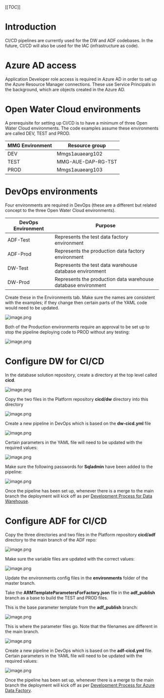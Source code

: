 [[_TOC_]]


# Introduction

CI/CD pipelines are currently used for the DW and ADF codebases. In the future, CI/CD will also be used for the IAC (infrastructure as code).

# Azure AD access

Application Developer role access is required in Azure AD in order to set up the Azure Resource Manager connections. These use Service Principals in the background, which are objects created in the Azure AD.

# Open Water Cloud environments

A prerequisite for setting up CI/CD is to have a minimum of three Open Water Cloud environments. The code examples assume these environments are called DEV, TEST and PROD.

|MMG Environment| Resource group |
|--|--|
|DEV| Mmgs1auaearg102|
|TEST| MMG-AUE-DAP-RG-TST|
|PROD| Mmgs1auaearg103|

# DevOps environments

Four environments are required in DevOps (these are a different but related concept to the three Open Water Cloud environments).

|DevOps Environment| Purpose |
|--|--|
|ADF-Test| Represents the test data factory environment|
|ADF-Prod| Represents the production data factory environment|
|DW-Test| Represents the test data warehouse database environment|
|DW-Prod| Represents the production data warehouse database environment|

Create these in the Environments tab. Make sure the names are consistent with the examples; if they change then certain parts of the YAML code would need to be updated.

![image.png](/.attachments/image-bdab4258-7f47-438e-915b-79d28bdd7fe0.png)

Both of the Production environments require an approval to be set up to stop the pipeline deploying code to PROD without any testing:

![image.png](/.attachments/image-cd2b98f5-f1f2-4a16-8bbe-d2896b314060.png)


# Configure DW for CI/CD

In the database solution repository, create a directory at the top level called **cicd**.

![image.png](/.attachments/image-da00e498-9527-4950-b666-6cf7ea99fa7d.png)

Copy the two files in the Platform repository **cicd/dw** directory into this directory

![image.png](/.attachments/image-02a5ce05-dbe5-4ac7-9815-2fe1df4df882.png)

Create a new pipeline in DevOps which is based on the **dw-cicd.yml** file

![image.png](/.attachments/image-e908abb7-dcbc-4355-9310-f46ff4778d65.png)

Certain parameters in the YAML file will need to be updated with the required values:

![image.png](/.attachments/image-afa8fcf3-86ce-4de4-b2f5-360ec13e3e42.png)


Make sure the following passwords for **Sqladmin** have been added to the pipeline:

![image.png](/.attachments/image-afacda2b-d0df-4a30-891d-c2dc8721a577.png)

Once the pipeline has been set up, whenever there is a merge to the main branch the deployment will kick off as per [Development Process for Data Warehouse](/Development-Process/Data-Warehouse).


# Configure ADF for CI/CD

Copy the three directories and two files in the Platform repository **cicd/adf** directory to the main branch of the ADF repo:

![image.png](/.attachments/image-b66167b8-f35b-4a31-9ba3-cd8f98dabaff.png)

Make sure the variable files are updated with the correct values:

![image.png](/.attachments/image-58bf9318-3295-425c-b1ce-e8c1f5963631.png)

Update the environments config files in the **environments** folder of the master branch. 

Take the **ARMTemplateParametersForFactory.json** file in the **adf_publish** branch as a base to build the TEST and PROD files. 

This is the base parameter template from the **adf_publish** branch:

![image.png](/.attachments/image-c32a55f7-89d6-4971-8995-80e96d8edd61.png)

This is where the parameter files go. Note that the filenames are different in the main branch.


![image.png](/.attachments/image-4401df92-357c-42b7-912b-e65d27cd1be4.png)



Create a new pipeline in DevOps which is based on the **adf-cicd.yml** file. Certain parameters in the YAML file will need to be updated with the required values:

![image.png](/.attachments/image-42035b3e-692f-4c1e-8e5a-323c0a89f839.png)

Once the pipeline has been set up, whenever there is a merge to the main branch the deployment will kick off as per [Development Process for Azure Data Factory](/Development-Process/Azure-Data-Factory).
